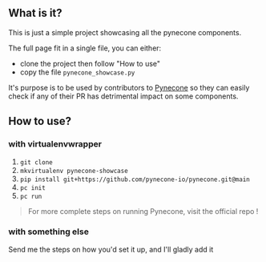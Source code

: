 ## What is it?

This is just a simple project showcasing all the pynecone components.

The full page fit in a single file, you can either:
- clone the project then follow "How to use"
- copy the file `pynecone_showcase.py`


It's purpose is to be used by contributors to [Pynecone](https://github.com/pynecone-io/pynecone.git) so they can easily check if any of their PR has detrimental impact on some components.

## How to use?

### with virtualenvwrapper

1. `git clone `
1. `mkvirtualenv pynecone-showcase`
2. `pip install git+https://github.com/pynecone-io/pynecone.git@main`
4. `pc init`
5. `pc run`

> For more complete steps on running Pynecone, visit the official repo !

### with something else

Send me the steps on how you'd set it up, and I'll gladly add it